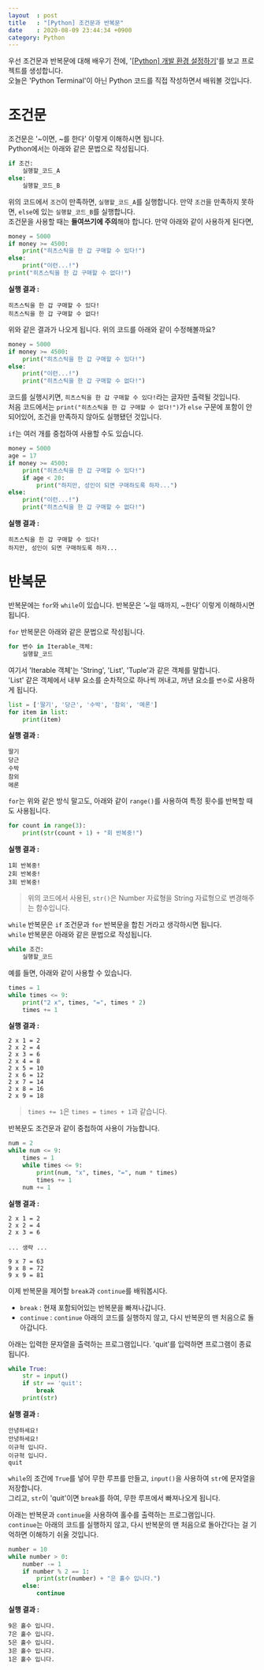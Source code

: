 ```yaml
---
layout  : post
title   : "[Python] 조건문과 반복문"
date    : 2020-08-09 23:44:34 +0900
category: Python
---
```


우선 조건문과 반복문에 대해 배우기 전에, '[\[Python\] 개발 환경 설정하기](https://kyuhyuk.kr/article/python/2020/08/08/Python-Environment-Setting)'를 보고 프로젝트를 생성합니다.  
오늘은 'Python Terminal'이 아닌 Python 코드를 직접 작성하면서 배워볼 것입니다.

# 조건문

조건문은 '~이면, ~를 한다' 이렇게 이해하시면 됩니다.  
Python에서는 아래와 같은 문법으로 작성됩니다.

```python
if 조건:
    실행할_코드_A
else:
    실행할_코드_B
```

위의 코드에서 `조건`이 만족하면, `실행할_코드_A`를 실행합니다. 만약 `조건`을 만족하지 못하면, `else`에 있는 `실행할_코드_B`를 실행합니다.  
조건문을 사용할 때는 **들여쓰기에 주의**해야 합니다.
만약 아래와 같이 사용하게 된다면,

```python
money = 5000
if money >= 4500:
    print("히츠스틱을 한 갑 구매할 수 있다!")
else:
    print("이런...!")
print("히츠스틱을 한 갑 구매할 수 없다!")
```

**실행 결과 :**
```
히츠스틱을 한 갑 구매할 수 있다!
히츠스틱을 한 갑 구매할 수 없다!
```

위와 같은 결과가 나오게 됩니다. 위의 코드를 아래와 같이 수정해볼까요?

```python
money = 5000
if money >= 4500:
    print("히츠스틱을 한 갑 구매할 수 있다!")
else:
    print("이런...!")
    print("히츠스틱을 한 갑 구매할 수 없다!")
```

코드를 실행시키면, `히츠스틱을 한 갑 구매할 수 있다!`라는 글자만 출력될 것입니다.  
처음 코드에서는 `print("히츠스틱을 한 갑 구매할 수 없다!")`가 `else` 구문에 포함이 안 되어있어, 조건을 만족하지 않아도 실행됐던 것입니다.

`if`는 여러 개를 중첩하여 사용할 수도 있습니다.

```python
money = 5000
age = 17
if money >= 4500:
    print("히츠스틱을 한 갑 구매할 수 있다!")
    if age < 20:
        print("하지만, 성인이 되면 구매하도록 하자...")
else:
    print("이런...!")
    print("히츠스틱을 한 갑 구매할 수 없다!")
```

**실행 결과 :**

```
히츠스틱을 한 갑 구매할 수 있다!
하지만, 성인이 되면 구매하도록 하자...
```

# 반복문

반복문에는 `for`와 `while`이 있습니다. 반복문은 ‘~일 때까지, ~한다’ 이렇게 이해하시면 됩니다.

`for` 반복문은 아래와 같은 문법으로 작성됩니다.

```python
for 변수 in Iterable_객체:
    실행할_코드
```

여기서 'Iterable 객체'는 'String', 'List', 'Tuple'과 같은 객체를 말합니다.  
'List' 같은 객체에서 내부 요소를 순차적으로 하나씩 꺼내고, 꺼낸 요소를 `변수`로 사용하게 됩니다.

```python
list = ['딸기', '당근', '수박', '참외', '메론']
for item in list:
    print(item)
```

**실행 결과 :**

```
딸기
당근
수박
참외
메론
```

`for`는 위와 같은 방식 말고도, 아래와 같이 `range()`를 사용하여 특정 횟수를 반복할 때도 사용됩니다.

```python
for count in range(3):
    print(str(count + 1) + "회 반복중!")
```

**실행 결과 :**

```
1회 반복중!
2회 반복중!
3회 반복중!
```

> 위의 코드에서 사용된, `str()`은 Number 자료형을 String 자료형으로 변경해주는 함수입니다.

`while` 반복문은 `if` 조건문과 `for` 반복문을 합친 거라고 생각하시면 됩니다.  
`while` 반복문은 아래와 같은 문법으로 작성됩니다.

```python
while 조건:
    실행할_코드
```

예를 들면, 아래와 같이 사용할 수 있습니다.

```python
times = 1
while times <= 9:
    print("2 x", times, "=", times * 2)
    times += 1
```

**실행 결과 :**

```
2 x 1 = 2
2 x 2 = 4
2 x 3 = 6
2 x 4 = 8
2 x 5 = 10
2 x 6 = 12
2 x 7 = 14
2 x 8 = 16
2 x 9 = 18
```

> `times += 1`은 `times = times + 1`과 같습니다.

반복문도 조건문과 같이 중첩하여 사용이 가능합니다.

```python
num = 2
while num <= 9:
    times = 1
    while times <= 9:
        print(num, "x", times, "=", num * times)
        times += 1
    num += 1
```

**실행 결과 :**

```
2 x 1 = 2
2 x 2 = 4
2 x 3 = 6

... 생략 ...

9 x 7 = 63
9 x 8 = 72
9 x 9 = 81
```

이제 반복문을 제어할 `break`과 `continue`를 배워봅시다.

- `break` : 현재 포함되어있는 반복문을 빠져나갑니다.
- `continue` : `continue` 아래의 코드를 실행하지 않고, 다시 반복문의 맨 처음으로 돌아갑니다.

아래는 입력한 문자열을 출력하는 프로그램입니다. 'quit'를 입력하면 프로그램이 종료됩니다.

```python
while True:
    str = input()
    if str == 'quit':
        break
    print(str)
```

**실행 결과 :**

```
안녕하세요!
안녕하세요!
이규혁 입니다.
이규혁 입니다.
quit
```

`while`의 조건에 `True`를 넣어 무한 루프를 만들고, `input()`을 사용하여 `str`에 문자열을 저장합니다.  
그리고, `str`이 'quit'이면 `break`를 하여, 무한 루프에서 빠져나오게 됩니다.

아래는 반복문과 `continue`을 사용하여 홀수를 출력하는 프로그램입니다.  
`continue`는 아래의 코드를 실행하지 않고, 다시 반복문의 맨 처음으로 돌아간다는 걸 기억하면 이해하기 쉬울 것입니다.

```python
number = 10
while number > 0:
    number -= 1
    if number % 2 == 1:
        print(str(number) + "은 홀수 입니다.")
    else:
        continue
```

**실행 결과 :**

```
9은 홀수 입니다.
7은 홀수 입니다.
5은 홀수 입니다.
3은 홀수 입니다.
1은 홀수 입니다.
```
